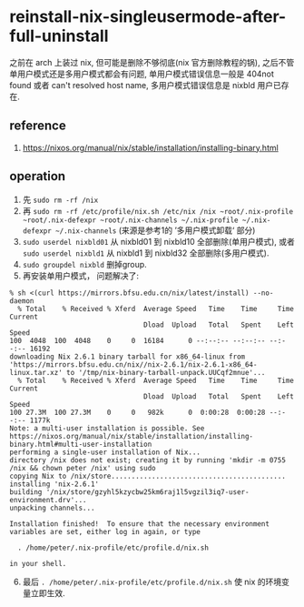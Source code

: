 # reinstall-nix-singleusermode-after-full-uninstall

之前在 arch 上装过 nix, 但可能是删除不够彻底(nix 官方删除教程的锅), 之后不管单用户模式还是多用户模式都会有问题, 单用户模式错误信息一般是 404not found 或者 can't resolved host name, 多用户模式错误信息是 nixbld 用户已存在.

## reference
1. https://nixos.org/manual/nix/stable/installation/installing-binary.html

## operation
1. 先 `sudo rm -rf /nix`
2. 再 `sudo rm -rf /etc/profile/nix.sh /etc/nix /nix ~root/.nix-profile ~root/.nix-defexpr ~root/.nix-channels ~/.nix-profile ~/.nix-defexpr ~/.nix-channels`
(来源是参考1的 ’多用户模式卸载‘ 部分)
3. `sudo userdel nixbld01` 从 nixbld01 到 nixbld10 全部删除(单用户模式),
或者`sudo userdel nixbld1` 从 nixbld1 到 nixbld32 全部删除(多用户模式).
4. `sudo groupdel nixbld` 删掉group.
5. 再安装单用户模式， 问题解决了:
```
% sh <(curl https://mirrors.bfsu.edu.cn/nix/latest/install) --no-daemon
  % Total    % Received % Xferd  Average Speed   Time    Time     Time  Current
                                 Dload  Upload   Total   Spent    Left  Speed
100  4048  100  4048    0     0  16184      0 --:--:-- --:--:-- --:--:-- 16192
downloading Nix 2.6.1 binary tarball for x86_64-linux from 'https://mirrors.bfsu.edu.cn/nix//nix-2.6.1/nix-2.6.1-x86_64-linux.tar.xz' to '/tmp/nix-binary-tarball-unpack.UUCqf2mnue'...
  % Total    % Received % Xferd  Average Speed   Time    Time     Time  Current
                                 Dload  Upload   Total   Spent    Left  Speed
100 27.3M  100 27.3M    0     0   982k      0  0:00:28  0:00:28 --:--:-- 1177k
Note: a multi-user installation is possible. See https://nixos.org/manual/nix/stable/installation/installing-binary.html#multi-user-installation
performing a single-user installation of Nix...
directory /nix does not exist; creating it by running 'mkdir -m 0755 /nix && chown peter /nix' using sudo
copying Nix to /nix/store...........................................
installing 'nix-2.6.1'
building '/nix/store/gzyhl5kzycbw25km6raj1l5vgzil3iq7-user-environment.drv'...
unpacking channels...

Installation finished!  To ensure that the necessary environment
variables are set, either log in again, or type

  . /home/peter/.nix-profile/etc/profile.d/nix.sh

in your shell.
```
6. 最后 `. /home/peter/.nix-profile/etc/profile.d/nix.sh` 使 nix 的环境变量立即生效.